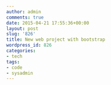 ```yaml
---
author: admin
comments: true
date: 2015-04-21 17:55:36+00:00
layout: post
slug: '826'
title: New web project with bootstrap
wordpress_id: 826
categories:
- tech
tags:
- code
- sysadmin
---
```


